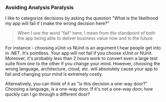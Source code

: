 ### Avoiding Analysis Paralysis

I like to categorize decisions by asking the question "What is the likelihood my app will fail if I make the wrong decision here?"

> When I use the word "fail" here, I mean from the standpoint of both the app being able to deliver business value now and in the future

For instance - choosing xUnit vs NUnit is an argument I hear people get into in .NET. It's pointless. Your app will not fail if you choose xUnit or NUnit. Moreover, it's probably less than 2 hours work to convert even a large test suite from one to the other if you change your mind. However, choosing the wrong language, architecture, cloud, etc. will absolutely cause your app to fail and changing your mind is extremely costly.

Alternatively, you can think of it as "is this decision a one-way door?" Choosing a language, is a one-way door. If it's not a one-way door, how quickly can I go through a different door?
